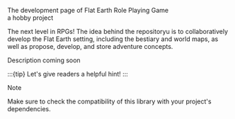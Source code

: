 The development page of Flat Earth Role Playing Game                            
a hobby project
                                                                 
The next level in RPGs! 
The idea behind the repositoryu is to collaboratively develop the Flat Earth setting, including
the bestiary and world maps, as well as propose, develop, and store adventure concepts.

Description coming soon                                                         

:::{tip}
Let's give readers a helpful hint!
:::

> [!NOTE]
> Make sure to check the compatibility of this library with your project's dependencies.
